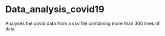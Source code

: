 # Data_analysis_covid19

Analyses the covid data from a csv file containing more than 300 lines of data
